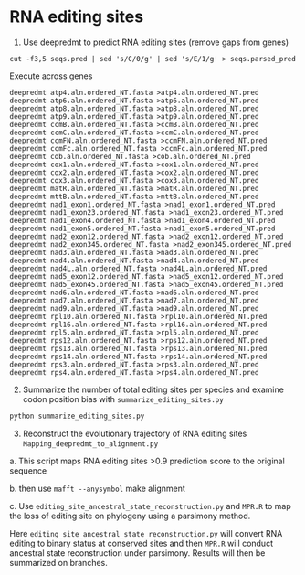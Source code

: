 # RNA editing sites

1. Use deepredmt to predict RNA editing sites (remove gaps from genes)

```deepredmt test.fas > seqs.pred
cut -f3,5 seqs.pred | sed 's/C/0/g' | sed 's/E/1/g' > seqs.parsed_pred
```

Execute across genes
```deepredmt atp1.aln.ordered_NT.fasta >atp1.aln.ordered_NT.pred
deepredmt atp4.aln.ordered_NT.fasta >atp4.aln.ordered_NT.pred
deepredmt atp6.aln.ordered_NT.fasta >atp6.aln.ordered_NT.pred
deepredmt atp8.aln.ordered_NT.fasta >atp8.aln.ordered_NT.pred
deepredmt atp9.aln.ordered_NT.fasta >atp9.aln.ordered_NT.pred
deepredmt ccmB.aln.ordered_NT.fasta >ccmB.aln.ordered_NT.pred
deepredmt ccmC.aln.ordered_NT.fasta >ccmC.aln.ordered_NT.pred
deepredmt ccmFN.aln.ordered_NT.fasta >ccmFN.aln.ordered_NT.pred
deepredmt ccmFc.aln.ordered_NT.fasta >ccmFc.aln.ordered_NT.pred
deepredmt cob.aln.ordered_NT.fasta >cob.aln.ordered_NT.pred
deepredmt cox1.aln.ordered_NT.fasta >cox1.aln.ordered_NT.pred
deepredmt cox2.aln.ordered_NT.fasta >cox2.aln.ordered_NT.pred
deepredmt cox3.aln.ordered_NT.fasta >cox3.aln.ordered_NT.pred
deepredmt matR.aln.ordered_NT.fasta >matR.aln.ordered_NT.pred
deepredmt mttB.aln.ordered_NT.fasta >mttB.aln.ordered_NT.pred
deepredmt nad1_exon1.ordered_NT.fasta >nad1_exon1.ordered_NT.pred
deepredmt nad1_exon23.ordered_NT.fasta >nad1_exon23.ordered_NT.pred
deepredmt nad1_exon4.ordered_NT.fasta >nad1_exon4.ordered_NT.pred
deepredmt nad1_exon5.ordered_NT.fasta >nad1_exon5.ordered_NT.pred
deepredmt nad2_exon12.ordered_NT.fasta >nad2_exon12.ordered_NT.pred
deepredmt nad2_exon345.ordered_NT.fasta >nad2_exon345.ordered_NT.pred
deepredmt nad3.aln.ordered_NT.fasta >nad3.aln.ordered_NT.pred
deepredmt nad4.aln.ordered_NT.fasta >nad4.aln.ordered_NT.pred
deepredmt nad4L.aln.ordered_NT.fasta >nad4L.aln.ordered_NT.pred
deepredmt nad5_exon12.ordered_NT.fasta >nad5_exon12.ordered_NT.pred
deepredmt nad5_exon45.ordered_NT.fasta >nad5_exon45.ordered_NT.pred
deepredmt nad6.aln.ordered_NT.fasta >nad6.aln.ordered_NT.pred
deepredmt nad7.aln.ordered_NT.fasta >nad7.aln.ordered_NT.pred
deepredmt nad9.aln.ordered_NT.fasta >nad9.aln.ordered_NT.pred
deepredmt rpl10.aln.ordered_NT.fasta >rpl10.aln.ordered_NT.pred
deepredmt rpl16.aln.ordered_NT.fasta >rpl16.aln.ordered_NT.pred
deepredmt rpl5.aln.ordered_NT.fasta >rpl5.aln.ordered_NT.pred
deepredmt rps12.aln.ordered_NT.fasta >rps12.aln.ordered_NT.pred
deepredmt rps13.aln.ordered_NT.fasta >rps13.aln.ordered_NT.pred
deepredmt rps14.aln.ordered_NT.fasta >rps14.aln.ordered_NT.pred
deepredmt rps3.aln.ordered_NT.fasta >rps3.aln.ordered_NT.pred
deepredmt rps4.aln.ordered_NT.fasta >rps4.aln.ordered_NT.pred
```

2. Summarize the number of total editing sites per species and examine codon position bias with `summarize_editing_sites.py`
```awk '{if ($5 >0.9) print FILENAME,$1,$5}' *.deepredmt.pred >deepredmt.all.pred
python summarize_editing_sites.py
```

3. Reconstruct the evolutionary trajectory of RNA editing sites `Mapping_deepredmt_to_alignment.py`

a. This script maps RNA editing sites >0.9 prediction score to the original sequence

b. then use `mafft --anysymbol` make alignment

c. Use `editing_site_ancestral_state_reconstruction.py` and `MPR.R` to map the loss of editing site on phylogeny using a parsimony method.

   Here `editing_site_ancestral_state_reconstruction.py` will convert RNA editing to binary status at conserved sites and then `MPR.R` will conduct ancestral state reconstruction under parsimony. Results will then be summarized on branches.

